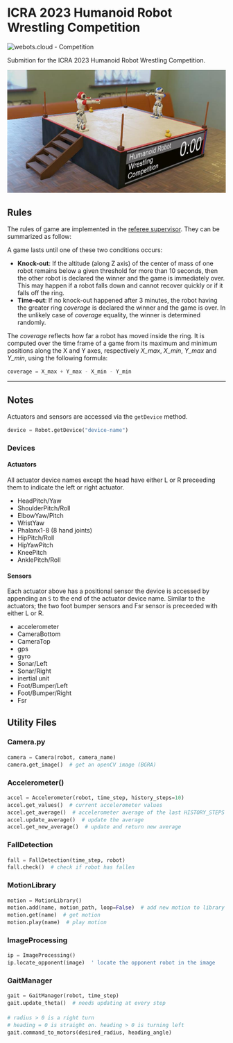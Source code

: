 <span id="title">

# ICRA 2023 Humanoid Robot Wrestling Competition

</span>

![webots.cloud - Competition](https://img.shields.io/badge/webots.cloud-Competition-007ACC)

Submition for the ICRA 2023 Humanoid Robot Wrestling Competition.

![Webots screenshot](preview/thumbnail.jpg "Webots screenshot")

## Rules

The rules of game are implemented in the [referee supervisor](controllers/referee/referee.py).
They can be summarized as follow:

A game lasts until one of these two conditions occurs:
- **Knock-out**: If the altitude (along Z axis) of the center of mass of one robot remains below a given threshold for more than 10 seconds, then the other robot is declared the winner and the game is immediately over. This may happen if a robot falls down and cannot recover quickly or if it falls off the ring.
- **Time-out**: If no knock-out happened after 3 minutes, the robot having the greater ring *coverage* is declared the winner and the game is over. In the unlikely case of *coverage* equality, the winner is determined randomly. 

The *coverage* reflects how far a robot has moved inside the ring. It is computed over the time frame of a game from its maximum and minimum positions along the X and Y axes, respectively *X_max*, *X_min*, *Y_max* and *Y_min*, using the following formula:

```python
coverage = X_max + Y_max - X_min - Y_min
```

---

## Notes

Actuators and sensors are accessed via the ```getDevice``` method.
```python
device = Robot.getDevice("device-name")
```

### Devices

#### Actuators
All actuator device names except the head have either L or R preceeding them to indicate the left or right actuator.

- HeadPitch/Yaw
- ShoulderPitch/Roll
- ElbowYaw/Pitch
- WristYaw
- Phalanx1-8 (8 hand joints)
- HipPitch/Roll
- HipYawPitch
- KneePitch
- AnklePitch/Roll

#### Sensors
Each actuator above has a positional sensor the device is accessed by appending an ```S``` to the end of the actuator device name. Similar to the actuators; the two foot bumper sensors and Fsr sensor is preceeded with either L or R.

- accelerometer
- CameraBottom
- CameraTop
- gps
- gyro
- Sonar/Left
- Sonar/Right
- inertial unit
- Foot/Bumper/Left
- Foot/Bumper/Right
- Fsr


## Utility Files

### Camera.py
```python
camera = Camera(robot, camera_name)
camera.get_image()  # get an openCV image (BGRA)
```

### Accelerometer()
```python
accel = Accelerometer(robot, time_step, history_steps=10)
accel.get_values()  # current accelerometer values
accel.get_average()  # accelerometer average of the last HISTORY_STEPS values
accel.update_average()  # update the average
accel.get_new_average()  # update and return new average
```

### FallDetection
```python
fall = FallDetection(time_step, robot)
fall.check()  # check if robot has fallen
```

### MotionLibrary
```python
motion = MotionLibrary()
motion.add(name, motion_path, loop=False)  # add new motion to library
motion.get(name)  # get motion
motion.play(name)  # play motion
```

### ImageProcessing
```python
ip = ImageProcessing()
ip.locate_opponent(image)  ' locate the opponent robot in the image
```

### GaitManager
```python
gait = GaitManager(robot, time_step)
gait.update_theta()  # needs updating at every step

# radius > 0 is a right turn
# heading = 0 is straight on. heading > 0 is turning left 
gait.command_to_motors(desired_radius, heading_angle)
```
